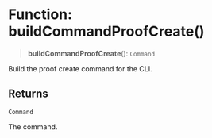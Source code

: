 # Function: buildCommandProofCreate()

> **buildCommandProofCreate**(): `Command`

Build the proof create command for the CLI.

## Returns

`Command`

The command.
